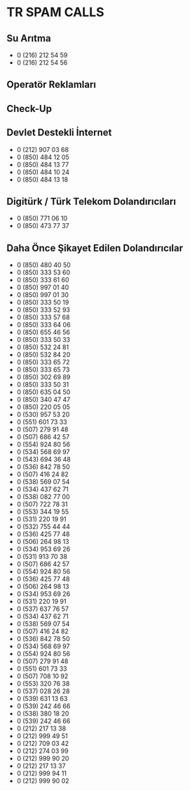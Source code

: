 # TR SPAM CALLS

## Su Arıtma

- 0 (216) 212 54 59
- 0 (216) 212 54 56

## Operatör Reklamları

## Check-Up

## Devlet Destekli İnternet

- 0 (212) 907 03 68
- 0 (850) 484 12 05
- 0 (850) 484 13 77
- 0 (850) 484 10 24
- 0 (850) 484 13 18

## Digitürk / Türk Telekom Dolandırıcıları

-  0 (850) 771 06 10
-  0 (850) 473 77 37

## Daha Önce Şikayet Edilen Dolandırıcılar

- 0 (850) 480 40 50
- 0 (850) 333 53 60
- 0 (850) 333 61 60
- 0 (850) 997 01 40
- 0 (850) 997 01 30
- 0 (850) 333 50 19
- 0 (850) 333 52 93
- 0 (850) 333 57 68
- 0 (850) 333 64 06
- 0 (850) 655 46 56
- 0 (850) 333 50 33
- 0 (850) 532 24 81
- 0 (850) 532 84 20
- 0 (850) 333 65 72
- 0 (850) 333 65 73
- 0 (850) 302 69 89
- 0 (850) 333 50 31
- 0 (850) 635 04 50
- 0 (850) 340 47 47
- 0 (850) 220 05 05
- 0 (530) 957 53 20
- 0 (551) 601 73 33
- 0 (507) 279 91 48
- 0 (507) 686 42 57
- 0 (554) 924 80 56
- 0 (534) 568 69 97
- 0 (543) 694 36 48
- 0 (536) 842 78 50
- 0 (507) 416 24 82
- 0 (538) 569 07 54
- 0 (534) 437 62 71
- 0 (538) 082 77 00
- 0 (507) 722 78 31
- 0 (553) 344 19 55
- 0 (531) 220 19 91
- 0 (532) 755 44 44
- 0 (536) 425 77 48
- 0 (506) 264 98 13
- 0 (534) 953 69 26
- 0 (531) 913 70 38
- 0 (507) 686 42 57
- 0 (554) 924 80 56
- 0 (536) 425 77 48
- 0 (506) 264 98 13
- 0 (534) 953 69 26
- 0 (531) 220 19 91
- 0 (537) 637 76 57
- 0 (534) 437 62 71
- 0 (538) 569 07 54
- 0 (507) 416 24 82
- 0 (536) 842 78 50
- 0 (534) 568 69 97
- 0 (554) 924 80 56
- 0 (507) 279 91 48
- 0 (551) 601 73 33
- 0 (507) 708 10 92
- 0 (553) 320 76 38
- 0 (537) 028 26 28
- 0 (539) 631 13 63
- 0 (539) 242 46 66
- 0 (538) 380 18 20
- 0 (539) 242 46 66
- 0 (212) 217 13 38
- 0 (212) 999 49 51
- 0 (212) 709 03 42
- 0 (212) 274 03 99
- 0 (212) 999 90 20
- 0 (212) 217 13 37
- 0 (212) 999 94 11
- 0 (212) 999 90 02
